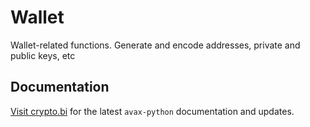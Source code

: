 # Wallet

Wallet-related functions. Generate and encode addresses, private and public keys, etc

## Documentation

[Visit crypto.bi](https://crypto.bi/) for the latest `avax-python` documentation and updates.